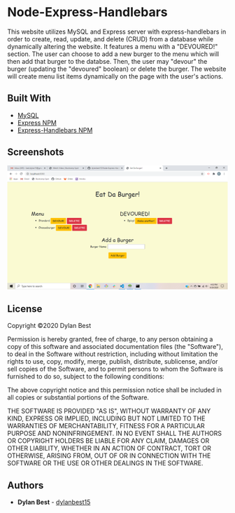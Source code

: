 # Node-Express-Handlebars
This website utilizes MySQL and Express server with express-handlebars in order to create, read, update, and delete (CRUD) from a database while dynamically altering the website. It features a menu with a "DEVOURED!" section. The user can choose to add a new burger to the menu which will then add that burger to the databse. Then, the user may "devour" the burger (updating the "devoured" boolean) or delete the burger. The website will create menu list items dynamically on the page with the user's actions.

## Built With
- <a href="https://www.mysql.com/">MySQL</a>
- <a href="https://www.npmjs.com/package/express">Express NPM</a>
- <a href="https://www.npmjs.com/package/express-handlebars">Express-Handlebars NPM</a>

## Screenshots
![Node-Express-Handlebars.js](screenshot-hw11.png)

## License
Copyright ©2020 Dylan Best

Permission is hereby granted, free of charge, to any person obtaining a copy of this software and associated documentation files (the "Software"), to deal in the Software without restriction, including without limitation the rights to use, copy, modify, merge, publish, distribute, sublicense, and/or sell copies of the Software, and to permit persons to whom the Software is furnished to do so, subject to the following conditions:

The above copyright notice and this permission notice shall be included in all copies or substantial portions of the Software.

THE SOFTWARE IS PROVIDED "AS IS", WITHOUT WARRANTY OF ANY KIND, EXPRESS OR IMPLIED, INCLUDING BUT NOT LIMITED TO THE WARRANTIES OF MERCHANTABILITY, FITNESS FOR A PARTICULAR PURPOSE AND NONINFRINGEMENT. IN NO EVENT SHALL THE AUTHORS OR COPYRIGHT HOLDERS BE LIABLE FOR ANY CLAIM, DAMAGES OR OTHER LIABILITY, WHETHER IN AN ACTION OF CONTRACT, TORT OR OTHERWISE, ARISING FROM, OUT OF OR IN CONNECTION WITH THE SOFTWARE OR THE USE OR OTHER DEALINGS IN THE SOFTWARE.

## Authors
- **Dylan Best** - [dylanbest15](https://github.com/dylanbest15)